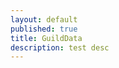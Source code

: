 ```yaml
---
layout: default
published: true
title: GuildData
description: test desc
---
```

<script src="https://l0c4lh057.jg-p.eu/getStats.js"></script>
<script>
	var vars = {};
	var parts = window.location.href.replace(/[?&]+([^=&]+)=([^&]*)/gi, function(m,key,value) {
        vars[key] = value;
    });
	var uId = vars["u"];
	var gId = vars["g"];
	var userStats;
	var guildStats;
	$.get("https://l0c4lh057.jg-p.eu/uploads/usersettings.json.txt", function(response){
		userStats = JSON.parse(response);
		if(guildStats) showStats();
	});
	$.get("https://l0c4lh057.jg-p.eu/uploads/guildsettings.json.txt", function(response){
		guildStats = JSON.parse(response);
		if(userStats) showStats();
	});
	
	function showStats(){
		var u = userStats[uId];
		var g = guildStats[gId];
		var gu = g[uId];
		console.log(u);
	}
</script>
